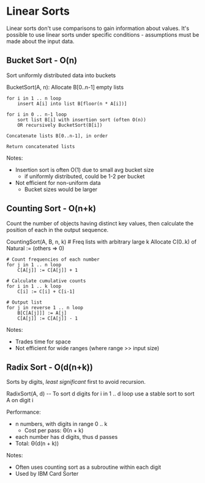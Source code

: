 # Linear Sorts
Linear sorts don't use comparisons to gain information about values. It's possible to use linear sorts under specific conditions - assumptions must be made about the input data.

## Bucket Sort - O(n)
Sort uniformly distributed data into buckets

  BucketSort(A, n):
    Allocate B[0..n-1] empty lists

    for i in 1 .. n loop
        insert A[i] into list B[floor(n * A[i])]

    for i in 0 .. n-1 loop
        sort list B[i] with insertion sort (often O(n))
        OR recursively BucketSort(B[i])

    Concatenate lists B[0..n-1], in order

    Return concatenated lists

Notes:
- Insertion sort is often O(1) due to small avg bucket size
  - if uniformly distributed, could be 1-2 per bucket
- Not efficient for non-uniform data
  - Bucket sizes would be larger


## Counting Sort - O(n+k)
Count the number of objects having distinct key values, then calculate the position of each in the output sequence.

  CountingSort(A, B, n, k)
    # Freq lists with arbitrary large k
    Allocate C(0..k) of Natural := (others => 0)

    # Count frequencies of each number
    for j in 1 .. n loop
        C[A[j]] := C[A[j]] + 1

    # Calculate cumulative counts
    for i in 1 .. k loop
        C[i] := C[i] + C[i-1]

    # Output list
    for j in reverse 1 .. n loop
        B[C[A[j]]] := A[j]
        C[A[j]] := C[A[j]] - 1

Notes:
- Trades time for space
- Not efficient for wide ranges (where range >> input size)


## Radix Sort - O(d(n+k))
Sorts by digits, *least significant* first to avoid recursion.

  RadixSort(A, d)  -- To sort d digits
    for i in 1 .. d loop
        use a stable sort to sort A on digit i

Performance:
- n numbers, with digits in range 0 .. k
  - Cost per pass: Θ(n + k)
- each number has d digits, thus d passes
- Total: Θ(d(n + k))

Notes:
- Often uses counting sort as a subroutine within each digit
- Used by IBM Card Sorter
